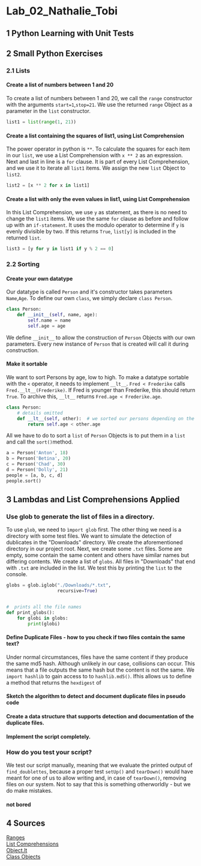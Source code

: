 # Lab_02_Nathalie_Tobi

## 1 Python Learning with Unit Tests

## 2 Small Python Exercises

### 2.1 Lists

#### Create a list of numbers between 1 and 20

To create a list of numbers between 1 and 20, we call
the `range` constructor with the arguments `start=1`,`stop=21`.
We use the returned `range` Object as a parameter in the `list`
constructor.

```python
list1 = list(range(1, 21))
```

#### Create a list containing the squares of list1, using List Comprehension

The power operator in python is `**`. To calculate the squares for each item in our `list`,
we use a List Comprehension with `x ** 2` as an expression. Next and last in line is a `for`
clause. It is part of every List Comprehension, and we use it to iterate all `list1` items.
We assign the new `list` Object to `list2`.

```python
list2 = [x ** 2 for x in list1]
```

#### Create a list with only the even values in list1, using List Comprehension

In this List Comprehension, we use `y` as statement, as there is no need to
change the `list1` items. We use the same `for` clause as before and follow up
with an `if-statement`. It uses the modulo operator to determine if `y` is evenly
divisible by two. If this returns `True`, `list[y]` is included in the returned `list`.

```python
list3 = [y for y in list1 if y % 2 == 0]
```

### 2.2 Sorting

#### Create your own datatype

Our datatype is called `Person` and it's constructor takes parameters `Name`,`Age`.
To define our own `class`, we simply declare `class Person`.

```python
class Person:
    def __init__(self, name, age):
        self.name = name
        self.age = age
```

We define `__init__` to allow the construction of `Person` Objects with our own parameters. Every
new instance of `Person` that is created will call it during construction.

#### Make it sortable

We want to sort Persons by age, low to high. To make a datatype sortable with the `<` operator,
it needs to implement `__lt__`. `Fred < Frederike` calls `Fred.__lt__(Frederike)`. If Fred is
younger than Frederike, this should return `True`. To archive this, `__lt__` returns `Fred.age < Frederike.age`.

```python
class Person:
    # details omitted
    def __lt__(self, other):  # we sorted our persons depending on the age the person has
        return self.age < other.age
```

All we have to do to sort a `list` of `Person` Objects is to put them in a `list` and call the `sort()`method.

```python
a = Person('Anton', 18)
b = Person('Betina', 20)
c = Person('Chad', 30)
d = Person('Dolly', 21)
people = [a, b, c, d]
people.sort()
```

## 3 Lambdas and List Comprehensions Applied

### Use glob to generate the list of files in a directory.

To use `glob`, we need to `ìmport glob` first. The other thing we need is a directory with some test files.
We want to simulate the detection of dublicates in the "Downloads" directory. We create the aforementioned
directory in our project root. Next, we create some `.txt` files. Some are empty, some contain the same content
and others have similar names but differing contents. We create a list of `globs`. All files in "Downloads" that
end with `.txt` are included in the list. We test this
by printing the `list` to the console.

```python
globs = glob.iglob("./Downloads/*.txt",
                   recursive=True)


#  prints all the file names
def print_globs():
    for globi in globs:
        print(globi)
```

#### Define Duplicate Files - how to you check if two files contain the same text?

Under normal circumstances, files have the same content if they produce the same md5 hash. Although unlikely in
our case, collisions can occur. This means that a file outputs the same hash but the content is not the same.
We `import hashlib` to gain access to to `hashlib.md5()`. Ifhis allows us to define a method that returns the
`hexdigest` of 

#### Sketch the algorithm to detect and document duplicate files in pseudo code

#### Create a data structure that supports detection and documentation of the duplicate files.



#### Implement the script completely.

### How do you test your script?

We test our script manually, meaning that we evaluate the printed output of `find_doublettes`, because a proper
test `setUp()` and `tearDown()` would have meant for one of us to allow writing and, in case of `tearDown()`,
removing files on our system. Not to say that this is something otherworldly - but we do make mistakes.

#### not bored

## 4 Sources

[Ranges](https://docs.python.org/3/library/stdtypes.html#ranges)  
[List Comprehensions](https://docs.python.org/3/tutorial/datastructures.html#list-comprehensions)  
[Object.lt](https://docs.python.org/3/reference/datamodel.html?highlight=__lt__#object.__lt__)  
[Class Objects](https://docs.python.org/3/tutorial/classes.html#class-objects)  
